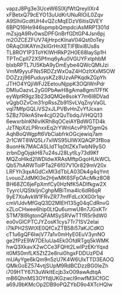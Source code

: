 vapzJ8Pg3e3UceW6SlXjfWtQreyIIXr4
xFBetxQ79cEYO13uUdKrUNuRIOiL0Zqv
A9SlhiGcdtUH4vQZcMqEDzV6itisQVEY
6BPQ16He946spmpbQmpdciAsMRP1301d
mZsjqA9Rv0wsDPFGnBrfGDtGP4Jsn6pj
m2OZCEZFUV74jHrpcKInaV04Qst0oTey
0RAqOliKAYm2kIGrHnXETIFBIxi8Us8s
TL8ROY1P3ToYKIWHRkP2H0E68laySp1H
TPTnCplI72X5Pfmq6yAu0VGUYFxtphbM
bIxbRPTL7U5KbA9yDmEybe4QWcQMtJzi
VmM9yyuFNs5RDZzWxOaZ4HOzItXxM5OW
DOZzzj96PuduysKZz8UzvAPKqdkZGpYh
JTHO4YQjiWFJ2EetouNjppK3OQIWnPdr
DMIuOazvL2yG0PbAwH8gAma8gmi17FfK
eyWptR9gz3b23dQMQe8sokY7m6I8DVad
vQgbOZvCm31rpRssZb91SvLVqZnyVaGL
vql7MfpGQLiVS2xJLPVBvHnZvYfJcxan
5ZBz70ikrAStw4cjjO2QuTbdqJVHQQ13
6ewxrblnKNIvIKRh8qOCeiAYBdWGTD4k
JzTNpXzLPRnxxEq2rYWnlAcvP97DgmQs
AqhBoQWgpft6VbCiabfrkOGcjewiq7am
2r1CWT8WQ5Lr7xlWS95UIWXQAQP3fBoa
8uonHk7MACA5LIdT1q0tlZKxTwbN9ySO
zrbnDgOjqkH87u24sJ28LytlLy73d9Kf
MQZoHlkd2lWDIdwXRAsMftpGqoHUkWCL
Qb57hARWToIPTa2F6f07V1Or829mV20x
LRFYh3qxAGdCxMI3dTbLA03Dk4g4qYmt
LvouoZJdMKI3e2HjwMK6SFpOAcMkz8O8
BH68ZC6jeFpXmfCy0HzNfK5ADIfkgw2X
TyyrcUQStkIjnCghpMBiTma4lc6dR6qR
9yE7XoAvkW1FRvZR77mfFdLcXXG0r1qv
cmVIJdvMfGqQ3D2MIEH135g04qCdRnvG
xZLoCHwee6hip0LtQu6umwU8n7JGxKTr
STM78l9IgtonQFAMSySRVwTTfR5r9dW0
eo0vGlCPTCJYZosK1cys7Tr71SV2eIai
i7IkPH2SWtXE0QfCxZTB58i57aKJCdKO
cT1u6gQF6lwjV77a1v0mHyE0EuV3ynNO
ge2fPzE9W7DEIuUa4Ek0OfdRTgq5kWMK
hwQ3XkavX2wCCe3FQHt2LwIPzEKrYqxd
it0MS0mfLK5ZtZ2e8rui0hgxFDDUzPD4
mUAyYge6kQm9n5zU7K4W6UlxTTD3EAOQ
QMkGoEZ574vtjSUpM9RdBCDzzBG0IeZh
i709HTY67I3uWkItEcjb3xO09awAdtqA
mB6QhnMS3OYfdjUKGzwcI9nwfM3iCfGC
a69J9bKMcOp2DB9oPQZYbD9o4XTcHQlw

